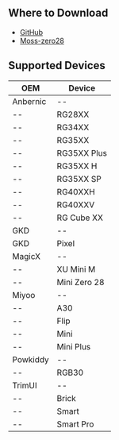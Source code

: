 ## Where to Download
- [GitHub](https://github.com/shauninman/MinUI)
- [Moss-zero28](https://github.com/shauninman/Moss-zero28)

## Supported Devices

| OEM | Device |
|--------|---------|
| Anbernic | -- |
| -- | RG28XX |
| -- | RG34XX |
| -- | RG35XX |
| -- | RG35XX Plus |
| -- | RG35XX H |
| -- | RG35XX SP |
| -- | RG40XXH |
| -- | RG40XXV |
| -- | RG Cube XX |
| GKD | -- |
| GKD | Pixel |
| MagicX | -- |
| -- | XU Mini M |
| -- | Mini Zero 28 |
| Miyoo | -- |
| -- | A30 |
| -- | Flip |
| -- | Mini |
| -- | Mini Plus |
| Powkiddy | -- |
| -- | RGB30 |
| TrimUI | -- |
| -- | Brick |
| -- | Smart |
| -- | Smart Pro |
